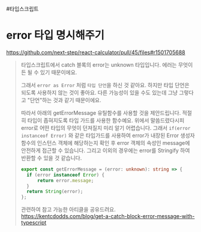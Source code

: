 
#타입스크립트

# error 타입 명시해주기



https://github.com/next-step/react-calculator/pull/45/files#r1501705688

> 타입스크립트에서 catch 블록의 error는 unknown 타입입니다. 에러는 무엇이든 될 수 있기 때문이에요.
> 
> 그래서 `error as Error` 처럼 `타입 단언`을 하신 것 같아요. 하지만 타입 단언은 되도록 사용하지 않는 것이 좋아요. 다른 가능성이 있을 수도 있는데 그냥 그렇다고 "단언"하는 것과 같기 때문이에요.
> 
> 따라서 아래의 getErrorMessage 유틸함수를 사용할 것을 제안드립니다. 적절히 타입이 좁혀지도록 타입 가드를 사용한 함수예요. 위에서 말씀드렸다시피 error로 어떤 타입의 무엇이 던져질지 미리 알기 어렵습니다. 그래서 `if(error instanceof Error)` 와 같은 타입가드를 사용하여 error가 내장된 Error 생성자함수의 인스턴스 객체에 해당하는지 확인 후 error 객체의 속성인 message에 안전하게 접근할 수 있습니다. 그리고 이외의 경우에는 error를 Stringify 하여 반환할 수 있을 것 같습니다.
> 
> ```ts
> export const getErrorMessage = (error: unknown): string => {
> 	if (error instanceof Error) {
> 		return error.message;
> 	}
> 	return String(error);
> };
> ```
> 
> 관련하여 참고 가능한 아티클을 공유드려요. https://kentcdodds.com/blog/get-a-catch-block-error-message-with-typescript

